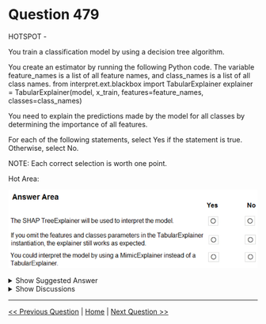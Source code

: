 # Question 479

HOTSPOT -

You train a classification model by using a decision tree algorithm.

You create an estimator by running the following Python code. The variable feature_names is a list of all feature names, and class_names is a list of all class names. from interpret.ext.blackbox import TabularExplainer explainer = TabularExplainer(model, x_train, features=feature_names, classes=class_names)

You need to explain the predictions made by the model for all classes by determining the importance of all features.

For each of the following statements, select Yes if the statement is true. Otherwise, select No.

NOTE: Each correct selection is worth one point.

Hot Area:

![Question Image](../images/q479_q_0044800001.png)

<details>
  <summary>Show Suggested Answer</summary>

<img src="../images/q479_ans_0_image620.png" alt="Answer Image"><br>

</details>

<details>
  <summary>Show Discussions</summary>

<blockquote><p><strong>claudiapatricia777</strong> <code>(Sat 09 Apr 2022 14:26)</code> - <em>Upvotes: 16</em></p><p>Answer is : Yes: No doubt - 2 - Yes: feature and class are optional arguments - 3 - Yes: Mimic also supports Tree based algorithms.</p></blockquote>
<blockquote><p><strong>Ben999</strong> <code>(Sun 29 Dec 2024 06:00)</code> - <em>Upvotes: 1</em></p><p>Y,Y,N. - For MimicExplainer you would need to import the MimicExplainer class, which is not the case here.</p></blockquote>
<blockquote><p><strong>dushmantha</strong> <code>(Mon 28 Feb 2022 10:25)</code> - <em>Upvotes: 8</em></p><p>Answer should be
yes: no doubt
no: there is no way that explainer knows what is class variable
yes: explainers has no restrictions to be used in a tree based method</p></blockquote>
<blockquote><p><strong>deyoz</strong> <code>(Thu 08 Aug 2024 02:50)</code> - <em>Upvotes: 1</em></p><p>field classes is optional</p></blockquote>
<blockquote><p><strong>deyoz</strong> <code>(Thu 08 Aug 2024 02:54)</code> - <em>Upvotes: 1</em></p><p>oh yes i overlooked the phrase &quot;as expected&quot; . i totally agree with your answer. the tone of the question give some hint that the model works without these parameters , but might not work as expected.</p></blockquote>
<blockquote><p><strong>haby</strong> <code>(Sat 22 Jun 2024 18:02)</code> - <em>Upvotes: 1</em></p><p>1- Yes
2- No - features and classes fields are optional, true, but without adding them, they work but can&#x27;t work &quot;as expected&quot;
3- Yes</p></blockquote>
<blockquote><p><strong>haby</strong> <code>(Sat 22 Jun 2024 18:05)</code> - <em>Upvotes: 1</em></p><p>My bad, 2nd is Yes. features and classes only change visualization result.</p></blockquote>
<blockquote><p><strong>phdykd</strong> <code>(Thu 24 Aug 2023 03:47)</code> - <em>Upvotes: 2</em></p><p>YYY.
2 - Yes: feature and class are optional arguments</p></blockquote>
<blockquote><p><strong>phdykd</strong> <code>(Thu 24 Aug 2023 03:46)</code> - <em>Upvotes: 1</em></p><p>YES YES YES</p></blockquote>
<blockquote><p><strong>casiopa</strong> <code>(Mon 12 Jun 2023 09:53)</code> - <em>Upvotes: 1</em></p><p>1-Yes
2-Yes
3-No

3- could be a NO because for a MimicExplainer you would need to specify the argument: explainable_model. Otherwise, a MimicExplainer is a valid choice.

Ex:
explainer = MimicExplainer(model, x_train, explainable_model=DecisionTreeExplainableModel, features=feature_names, classes=class_names)</p></blockquote>

<blockquote><p><strong>pancman</strong> <code>(Thu 13 Oct 2022 03:20)</code> - <em>Upvotes: 1</em></p><p>You can refer to TabularExplainer documentation here:
https://interpret-community.readthedocs.io/en/latest/api_reference/interpret_community.html?highlight=tabularexplainer#interpret_community.TabularExplainer</p></blockquote>
<blockquote><p><strong>dija123</strong> <code>(Wed 08 Jun 2022 18:00)</code> - <em>Upvotes: 3</em></p><p>1- Yes
2- Yes as &quot;features&quot; and &quot;classes&quot; fields are optional
https://docs.microsoft.com/en-us/azure/machine-learning/how-to-machine-learning-interpretability-aml
3- Yes</p></blockquote>
<blockquote><p><strong>azayra</strong> <code>(Thu 28 Apr 2022 10:36)</code> - <em>Upvotes: 2</em></p><p>yes , yes and yes</p></blockquote>
<blockquote><p><strong>snsnsnsn</strong> <code>(Thu 03 Mar 2022 08:42)</code> - <em>Upvotes: 1</em></p><p>on 2/9/21</p></blockquote>
<blockquote><p><strong>saurabh288</strong> <code>(Fri 21 Jan 2022 16:12)</code> - <em>Upvotes: 3</em></p><p>MimicExplainer can also be used here.</p></blockquote>
<blockquote><p><strong>ljljljlj</strong> <code>(Tue 11 Jan 2022 15:25)</code> - <em>Upvotes: 6</em></p><p>On exam 2021/7/10</p></blockquote>
<blockquote><p><strong>Srik33</strong> <code>(Tue 04 Jan 2022 18:11)</code> - <em>Upvotes: 3</em></p><p>Why cant MIMIC be used here , they also can be used for Linerar Regression black box models</p></blockquote>
<blockquote><p><strong>YipingRuan</strong> <code>(Tue 25 Jan 2022 16:32)</code> - <em>Upvotes: 1</em></p><p>You can use one of the following interpretable models as your surrogate model: LightGBM (LGBMExplainableModel), Linear Regression (LinearExplainableModel)

https://docs.microsoft.com/en-us/azure/machine-learning/how-to-machine-learning-interpretability</p></blockquote>

<blockquote><p><strong>thhvancouver</strong> <code>(Mon 31 Jan 2022 18:28)</code> - <em>Upvotes: 5</em></p><p>According to the documentation: You can use one of the following interpretable models as your surrogate model: LightGBM (LGBMExplainableModel), Linear Regression (LinearExplainableModel), Stochastic Gradient Descent explainable model (SGDExplainableModel), and Decision Tree (DecisionTreeExplainableModel). So a MimicExplainer can also be used with Decision Tree.</p></blockquote>

</details>

---

[<< Previous Question](question_478.md) | [Home](../index.md) | [Next Question >>](question_480.md)

